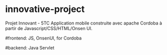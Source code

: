 # innovative-project
Projet Innovant - 5TC
Application mobile construite avec apache Cordoba à partir de Javascript/CSS/HTML/Onsen UI.

#frontend: JS, OnsenUI, for Cordoba

#backend: Java Servlet


